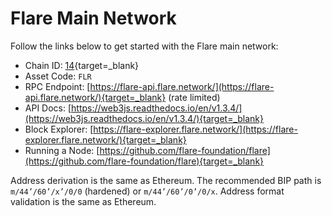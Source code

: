 # Flare Main Network

Follow the links below to get started with the Flare main network:

* Chain ID: [14](https://github.com/ethereum-lists/chains/blob/master/\_data/chains/eip155-14.json){target=_blank}
* Asset Code: `FLR`
* RPC Endpoint: [https://flare-api.flare.network/](https://flare-api.flare.network/){target=_blank} (rate limited)
* API Docs: [https://web3js.readthedocs.io/en/v1.3.4/](https://web3js.readthedocs.io/en/v1.3.4/){target=_blank}
* Block Explorer: [https://flare-explorer.flare.network/](https://flare-explorer.flare.network/){target=_blank}
* Running a Node: [https://github.com/flare-foundation/flare](https://github.com/flare-foundation/flare){target=_blank}

Address derivation is the same as Ethereum.
The recommended BIP path is `m/44’/60’/x’/0/0` (hardened) or `m/44’/60’/0’/0/x`.
Address format validation is the same as Ethereum.
